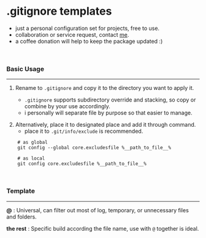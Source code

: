 # .gitignore templates

- just a personal configuration set for projects, free to use.
- collaboration or service request, contact [me](https://github.com/micah0912).
- a coffee donation will help to keep the package updated :)

\
<tab>

### Basic Usage
---

1. Rename to `.gitignore` and copy it to the directory you want to apply it.

	- `.gitignore` supports subdirectory override and stacking, so copy or combine by your use accordingly. 
	- i personally will separate file by purpose so that easier to manage.

<tab>

2. Alternatively, place it to designated place and add it through command. 
	- place it to `.git/info/exclude` is recommended.

```git
	# as global
	git config --global core.excludesfile %__path_to_file__%
	
	# as local
	git config core.excludesfile %__path_to_file__%
```

\
<tab>

### Template
---

**@** : Universal, can filter out most of log, temporary, or unnecessary files and folders.

<tab>

**the rest** : Specific build according the file name, use with `@` together is ideal. 
